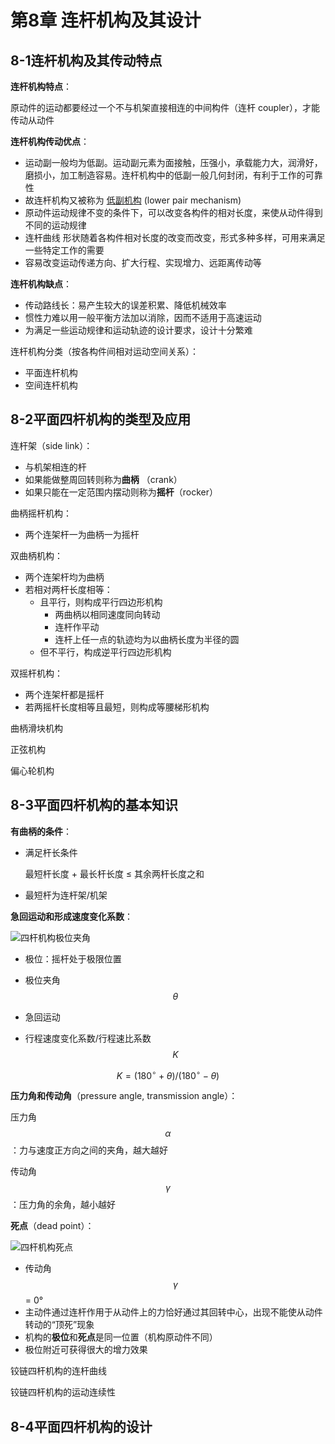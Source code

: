 # 第8章 连杆机构及其设计

## 8-1连杆机构及其传动特点

**连杆机构特点**：

原动件的运动都要经过一个不与机架直接相连的中间构件（连杆 coupler），才能传动从动件



**连杆机构传动优点**：

- 运动副一般均为低副。运动副元素为面接触，压强小，承载能力大，润滑好，磨损小，加工制造容易。连杆机构中的低副一般几何封闭，有利于工作的可靠性
- 故连杆机构又被称为 <u>低副机构</u> (lower pair mechanism)
- 原动件运动规律不变的条件下，可以改变各构件的相对长度，来使从动件得到不同的运动规律
- 连杆曲线 形状随着各构件相对长度的改变而改变，形式多种多样，可用来满足一些特定工作的需要
- 容易改变运动传递方向、扩大行程、实现增力、远距离传动等



**连杆机构缺点**：

- 传动路线长：易产生较大的误差积累、降低机械效率
- 惯性力难以用一般平衡方法加以消除，因而不适用于高速运动
- 为满足一些运动规律和运动轨迹的设计要求，设计十分繁难



连杆机构分类（按各构件间相对运动空间关系）：

- 平面连杆机构
- 空间连杆机构

## 8-2平面四杆机构的类型及应用

连杆架（side link）：

- 与机架相连的杆
- 如果能做整周回转则称为**曲柄** （crank）
- 如果只能在一定范围内摆动则称为**摇杆**（rocker）



曲柄摇杆机构：

- 两个连架杆一为曲柄一为摇杆



双曲柄机构：

- 两个连架杆均为曲柄
- 若相对两杆长度相等：
  - 且平行，则构成平行四边形机构
    - 两曲柄以相同速度同向转动
    - 连杆作平动
    - 连杆上任一点的轨迹均为以曲柄长度为半径的圆
  - 但不平行，构成逆平行四边形机构



双摇杆机构：

- 两个连架杆都是摇杆
- 若两摇杆长度相等且最短，则构成等腰梯形机构



曲柄滑块机构

正弦机构

偏心轮机构



## 8-3平面四杆机构的基本知识



**有曲柄的条件**：

- 满足杆长条件

  最短杆长度 + 最长杆长度 ≤ 其余两杆长度之和

- 最短杆为连杆架/机架



**急回运动和形成速度变化系数**：

![四杆机构极位夹角](https://oss.muzing.top/image/tomm_四杆机构极位夹角.jpeg)

- 极位：摇杆处于极限位置

- 极位夹角 $$\theta$$

- 急回运动

- 行程速度变化系数/行程速比系数 $$K$$

$$
K = (180^{\circ} + \theta) / (180^{\circ} - \theta)
$$





**压力角和传动角**（pressure angle, transmission angle）：

压力角 $$\alpha$$ ：力与速度正方向之间的夹角，越大越好

传动角  $$\gamma$$  ：压力角的余角，越小越好



**死点**（dead point）：

![四杆机构死点](https://oss.muzing.top/image/tomm_四杆机构死点.jpeg)

- 传动角 $$\gamma$$ = 0°
- 主动件通过连杆作用于从动件上的力恰好通过其回转中心，出现不能使从动件转动的“顶死”现象
- 机构的**极位**和**死点**是同一位置（机构原动件不同）
- 极位附近可获得很大的增力效果



铰链四杆机构的连杆曲线



铰链四杆机构的运动连续性



## 8-4平面四杆机构的设计


